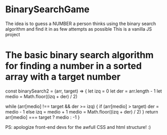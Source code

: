 # BinarySearchGame
The idea is to guess a NUMBER a person thinks using the binary search algorithm and find it in as few attempts as possible 
This is a vanilla JS project

# The basic binary search algorithm for finding a number in a sorted array with a target number
const binarySearch2 = (arr, target) => {
  let izq = 0
  let der = arr.length - 1
  let medio = Math.floor((izq + der) / 2)

  while (arr[medio] !== target && der >= izq) {
    if (arr[medio] > target) der = medio - 1
    else izq = medio + 1
    medio = Math.floor((izq + der) / 2)
  }
  return arr[medio] === target ? medio : -1
}


PS: apologize front-end devs for the awfull CSS and html structure! :)

